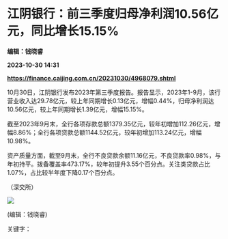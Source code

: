 # 江阴银行：前三季度归母净利润10.56亿元，同比增长15.15%
**编辑：钱晓睿**

**2023-10-30 14:31**

**https://finance.caijing.com.cn/20231030/4968079.shtml**

10月30日，江阴银行发布2023年第三季度报告。报告显示，2023年1-9月，该行营业收入达29.78亿元，较上年同期增长0.13亿元，增幅0.44%，归母净利润达10.56亿元，较上年同期增长1.39亿元，增幅15.15%。

截至2023年9月末，全行各项存款总额1379.35亿元，较年初增加112.26亿元，增幅8.86%；全行各项贷款总额1144.52亿元，较年初增加113.24亿元，增幅10.98%。

资产质量方面，截至9月末，全行不良贷款余额11.16亿元，不良贷款率0.98%，与年初持平。拨备覆盖率473.17%，较年初提升3.55个百分点。关注类贷款占比1.07%，占比较半年度下降0.17个百分点。

（深交所）

![](https://tx1.cdn.caijing.com.cn/2014-03-27/114048455.jpg)

(编辑：钱晓睿)

关键字：